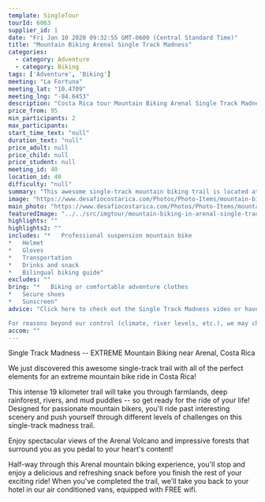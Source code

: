 ```yaml
---
template: SingleTour
tourId: 6063
supplier_id: 1
date: "Fri Jan 10 2020 09:32:55 GMT-0600 (Central Standard Time)"
title: "Mountain Biking Arenal Single Track Madness"
categories: 
  - category: Adventure
  - category: Biking
tags: ['Adventure', 'Biking']
meeting: "La Fortuna"
meeting_lat: "10.4709"
meeting_lng: "-84.6453"
description: "Costa Rica tour Mountain Biking Arenal Single Track Madness, id 6063"
price_from: 95
min_participants: 2
max_participants: 
start_time_text: "null"
duration_text: "null"
price_adult: null
price_child: null
price_student: null
meeting_id: 40
location_id: 40
difficulty: "null"
summary: "This awesome single-track mountain biking trail is located at the base of the Arenal Volcano and has got all of the perfect elements for an excellent mountain bike ride in Costa Rica: ride through farmlands, deep rainforests, and cross rivers and mud puddles. You'll see spectacular views of the Arenal Volcano and the impressive forests that surround you!"
image: "https://www.desafiocostarica.com/Photos/Photo-Items/mountain-biking-in-arenal-single-track-madness-challenging-1457739698.jpg"
main_photo: "https://www.desafiocostarica.com/Photos/Photo-Items/mountain-biking-in-arenal-single-track-madness-challenging-1457739698.jpg"
featuredImage: "../../src/imgtour/mountain-biking-in-arenal-single-track-madness-challenging-1457739698.jpg"
highlights: ""
highlights2: ""
includes: "*   Professional suspension mountain bike
*   Helmet
*   Gloves
*   Transportation
*   Drinks and snack
*   Bilingual biking guide"
excludes: ""
bring: "*   Biking or comfortable adventure clothes
*   Secure shoes
*   Sunscreen"
advice: "Click here to check out the Single Track Madness video or have a look at our Adventure Waiver if you have questions about our Costa Rica adventure tour policies. Come and bike Arenal with us!

For reasons beyond our control (climate, river levels, etc.), we may change to a more-suitable tour with an equal or similar adventure-appeal or offer other tour options. We reserve the right to cancel a trip due to unfavorable conditions & will only run a tour according to our company policies. Full refund is given if (on rare occasion) no tour is run. This adventure involves some inherent risk and physical exertion, so you must be in good physical condition to attempt it. NOTE: We have an extra transport charge for hotels outside of our normal pick-up zone."
accom: ""
---
```

Single Track Madness -- EXTREME Mountain Biking near Arenal, Costa Rica

We just discovered this awesome single-track trail with all of the perfect elements for an extreme mountain bike ride in Costa Rica!

This intense 19 kilometer trail will take you through farmlands, deep rainforest, rivers, and mud puddles -- so get ready for the ride of your life! Designed for passionate mountain bikers, you'll ride past interesting scenery and push yourself through different levels of challenges on this single-track madness trail.

Enjoy spectacular views of the Arenal Volcano and impressive forests that surround you as you pedal to your heart's content!

Half-way through this Arenal mountain biking experience, you'll stop and enjoy a delicious and refreshing snack before you finish the rest of your exciting ride! When you've completed the trail, we'll take you back to your hotel in our air conditioned vans, equipped with FREE wifi.